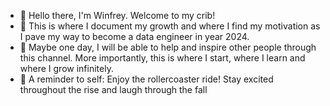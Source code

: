 - 👋 Hello there, I'm Winfrey. Welcome to my crib!
- 🌱 This is where I document my growth and where I find my motivation as I pave my way to become a data engineer in year 2024.
- 💞️ Maybe one day, I will be able to help and inspire other people through this channel. More importantly, this is where I start, where I learn and where I grow infinitely.
- 🎢 A reminder to self: Enjoy the rollercoaster ride! Stay excited throughout the rise and laugh through the fall 

<!---
winfreykong/winfreykong is a ✨ special ✨ repository because its `README.md` (this file) appears on your GitHub profile.
You can click the Preview link to take a look at your changes.
--->
